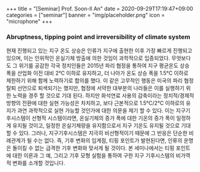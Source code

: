 +++
title = "[Seminar] Prof. Soon-Il An"
date = 2020-09-29T17:19:47+09:00
categories = ["seminar"]
banner = "img/placeholder.png"
icon = "microphone"
+++
###  Abruptness, tipping point and irreversibility of climate system
 현재 진행되고 있는 지구 온도 상승은 인류가 지구에 출현한 이후 가장 빠르게 진행되고 있으며, 이는 인위적인 온실기체 방출에 의한 것임이 과학적으로 입증되었다. 무엇보다도 그 위기를 공감한 각국 정치인들은 2015년 파리 협정을 통하여 지구 평균온도 상승 폭을 산업화 이전 대비 2℃ 이하로 유지하고, 더 나아가 온도 상승 폭을 1.5℃ 이하로 제한하기 위해 함께 노력하기로 합의를 했다. 이 같은 고무적인 행동은 미국의 파리 협정 탈퇴 선언으로 퇴색되기는 했지만, 협정에 서약한 대부분의 나라들은 이를 실행하기 위한 노력을 경주 할 것으로 기대 된다. 하지만 화석연료 사용의 감축이라는 정치적/경제적 방향의 전환에 대한 실현 가능성은 차치하고, 보다 근본적으로 1.5℃/2℃ 이하로의 유지가 과연 과학적으로 실현 가능할 것인가에 대한 의문을 제기 할 수 있다. 이는 지구기후시스템이 선형적 시스템이라면, 온실기체의 증가 폭에 대한 기온의 증가 폭이 일정하게 유지될 것이고, 일정한 온실기체량을 유지함으로서 지구 기온도 유지될 것으로 기대 할 수 있다. 그러나, 지구기후시스템은 지극히 비선형적이기 때문에 그 반응은 단순한 비례관계가 될 수는 없다. 즉, 기후 변화의 임계점, 티핑 포인트가 발현된다면, 인류의 운명은 돌이킬 수 없는 급격한 기후 변화와 맞서게 될 것이다. 본 세미나에서는 티핑 포인트에 대한 이론과 그 예, 그리고 기후 모형 실험을 통하여 구한 지구 기후시스템의 비가역적 변화를 소개할 것입니다.
